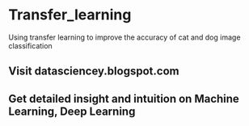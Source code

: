 # Transfer_learning
Using transfer learning to improve the accuracy of cat and dog  image classification<br>

## Visit datasciencey.blogspot.com 
## Get detailed insight and intuition on Machine Learning, Deep Learning
